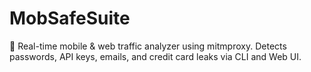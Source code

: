 # MobSafeSuite
🔐 Real-time mobile &amp; web traffic analyzer using mitmproxy. Detects passwords, API keys, emails, and credit card leaks via CLI and Web UI.
